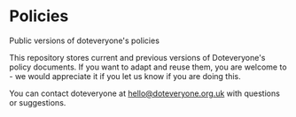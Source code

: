 # Policies
Public versions of doteveryone's policies

This repository stores current and previous versions of Doteveryone's policy documents.
If you want to adapt and reuse them, you are welcome to - we would appreciate it if you let us know if you are doing this.

You can contact doteveryone at hello@doteveryone.org.uk with questions or suggestions.
